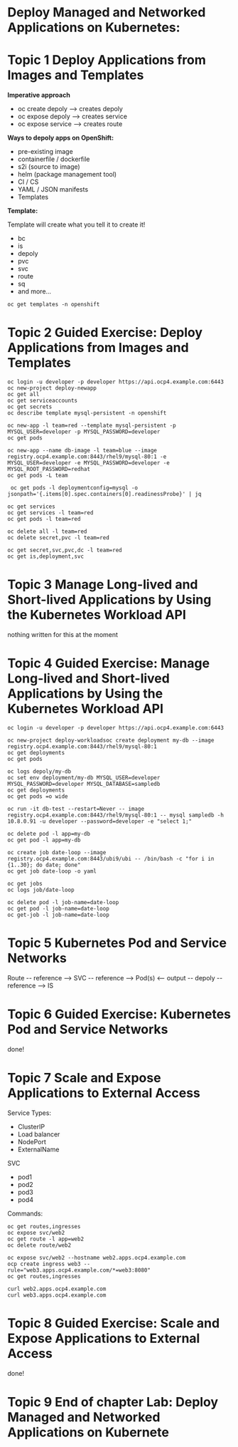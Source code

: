 # Deploy Managed and Networked Applications on Kubernetes:

# Topic 1 Deploy Applications from Images and Templates

**Imperative approach** 
- oc create depoly --> creates depoly
- oc expose depoly --> creates service
- oc expose service --> creates route

**Ways to depoly apps on **OpenShift**:**
- pre-existing image
- containerfile / dockerfile
- s2i (source to image)
- helm (package management tool)
- CI / CS
- YAML / JSON manifests
- Templates

**Template:**

Template will create what you tell it to create it!
- bc
- is
- depoly
- pvc
- svc
- route
- sq
- and more...

```
oc get templates -n openshift
```

# Topic 2 Guided Exercise: Deploy Applications from Images and Templates

```
oc login -u developer -p developer https://api.ocp4.example.com:6443
oc new-project deploy-newapp
oc get all
oc get serviceaccounts
oc get secrets
oc describe template mysql-persistent -n openshift

oc new-app -l team=red --template mysql-persistent -p MYSQL_USER=developer -p MYSQL_PASSWORD=developer
oc get pods

oc new-app --name db-image -l team=blue --image registry.ocp4.example.com:8443/rhel9/mysql-80:1 -e MYSQL_USER=developer -e MYSQL_PASSWORD=developer -e MYSQL_ROOT_PASSWORD=redhat
oc get pods -L team

 oc get pods -l deploymentconfig=mysql -o jsonpath='{.items[0].spec.containers[0].readinessProbe}' | jq

oc get services
oc get services -l team=red
oc get pods -l team=red

oc delete all -l team=red
oc delete secret,pvc -l team=red

oc get secret,svc,pvc,dc -l team=red
oc get is,deployment,svc
```

# Topic 3 Manage Long-lived and Short-lived Applications by Using the Kubernetes Workload API
nothing written for this at the moment

# Topic 4 Guided Exercise: Manage Long-lived and Short-lived Applications by Using the Kubernetes Workload API

```
oc login -u developer -p developer https://api.ocp4.example.com:6443

oc new-project deploy-workloadsoc create deployment my-db --image registry.ocp4.example.com:8443/rhel9/mysql-80:1
oc get deployments
oc get pods

oc logs depoly/my-db
oc set env deployment/my-db MYSQL_USER=developer MYSQL_PASSWORD=developer MYSQL_DATABASE=sampledb
oc get deployments
oc get pods =o wide

oc run -it db-test --restart=Never -- image registry.ocp4.example.com:8443/rhel9/mysql-80:1 -- mysql sampledb -h 10.8.0.91 -u developer --password=developer -e "select 1;"

oc delete pod -l app=my-db
oc get pod -l app=my-db

oc create job date-loop --image registry.ocp4.example.com:8443/ubi9/ubi -- /bin/bash -c "for i in {1..30}; do date; done"
oc get job date-loop -o yaml

oc get jobs
oc logs job/date-loop

oc delete pod -l job-name=date-loop
oc get pod -l job-name=date-loop
oc get-job -l job-name=date-loop
```

# Topic 5 Kubernetes Pod and Service Networks

Route -- reference --> SVC -- reference --> Pod(s) <-- output -- depoly -- reference --> IS

# Topic 6 Guided Exercise: Kubernetes Pod and Service Networks
done!

# Topic 7 Scale and Expose Applications to External Access

Service Types:
- ClusterIP
- Load balancer
- NodePort
- ExternalName

SVC
- pod1
- pod2
- pod3
- pod4

Commands:

```
oc get routes,ingresses
oc expose svc/web2
oc get route -l app=web2
oc delete route/web2

oc expose svc/web2 --hostname web2.apps.ocp4.example.com
ocp create ingress web3 --rule="web3.apps.ocp4.example.com/*=web3:8080"
oc get routes,ingresses

curl web2.apps.ocp4.example.com
curl web3.apps.ocp4.example.com
```

# Topic 8 Guided Exercise: Scale and Expose Applications to External Access
done!

# Topic 9 End of chapter Lab: Deploy Managed and Networked Applications on Kubernete

